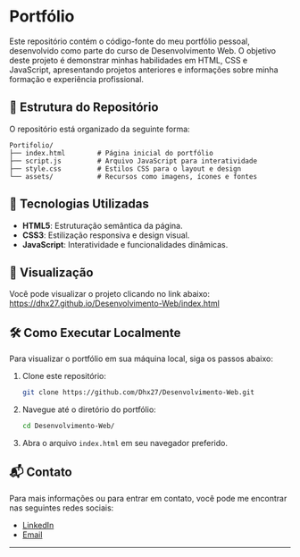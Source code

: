 # Portfólio

Este repositório contém o código-fonte do meu portfólio pessoal, desenvolvido como parte do curso de Desenvolvimento Web. O objetivo deste projeto é demonstrar minhas habilidades em HTML, CSS e JavaScript, apresentando projetos anteriores e informações sobre minha formação e experiência profissional.

## 📂 Estrutura do Repositório

O repositório está organizado da seguinte forma:

```
Portifolio/
├── index.html        # Página inicial do portfólio
├── script.js         # Arquivo JavaScript para interatividade
├── style.css         # Estilos CSS para o layout e design
└── assets/           # Recursos como imagens, ícones e fontes
```

## 🚀 Tecnologias Utilizadas

* **HTML5**: Estruturação semântica da página.
* **CSS3**: Estilização responsiva e design visual.
* **JavaScript**: Interatividade e funcionalidades dinâmicas.

## 📸 Visualização

Você pode visualizar o projeto clicando no link abaixo:
https://dhx27.github.io/Desenvolvimento-Web/index.html

## 🛠️ Como Executar Localmente

Para visualizar o portfólio em sua máquina local, siga os passos abaixo:

1. Clone este repositório:

   ```bash
   git clone https://github.com/Dhx27/Desenvolvimento-Web.git
   ```

2. Navegue até o diretório do portfólio:

   ```bash
   cd Desenvolvimento-Web/
   ```

3. Abra o arquivo `index.html` em seu navegador preferido.

## 📬 Contato

Para mais informações ou para entrar em contato, você pode me encontrar nas seguintes redes sociais:

* [LinkedIn](www.linkedin.com/in/diogo-lana-644430198)
* [Email](mailto:diogosilvalana@gmail.com)

---

